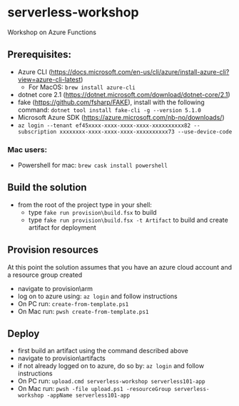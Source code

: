 # serverless-workshop
Workshop on Azure Functions

## Prerequisites:
- Azure CLI (https://docs.microsoft.com/en-us/cli/azure/install-azure-cli?view=azure-cli-latest)
    - For MacOS: `brew install azure-cli`
- dotnet core 2.1 (https://dotnet.microsoft.com/download/dotnet-core/2.1)
- fake (https://github.com/fsharp/FAKE), install with the following command: `dotnet tool install fake-cli -g --version 5.1.0`
- Microsoft Azure SDK (https://azure.microsoft.com/nb-no/downloads/)
- `az login --tenant ef45xxxx-xxxx-xxxx-xxxx-xxxxxxxxxx82 --subscription xxxxxxxx-xxxx-xxxx-xxxx-xxxxxxxxxx73 --use-device-code`

### Mac users:
- Powershell for mac: `brew cask install powershell`

## Build the solution
- from the root of the project type in your shell:
    - type `fake run provision\build.fsx` to build
    - type `fake run provision\build.fsx -t Artifact` to build and create artifact for deployment

## Provision resources
At this point the solution assumes that you have an azure cloud account and a resource group created
- navigate to provision\arm
- log on to azure using: `az login` and follow instructions
- On PC run: `create-from-template.ps1`
- On Mac run: `pwsh create-from-template.ps1`

## Deploy
- first build an artifact using the command described above
- navigate to provision\artifacts
- if not already logged on to azure, do so by: `az login` and follow instructions
- On PC run: `upload.cmd serverless-workshop serverless101-app`
- On Mac run: `pwsh -file upload.ps1 -resourceGroup serverless-workshop -appName serverless101-app`
